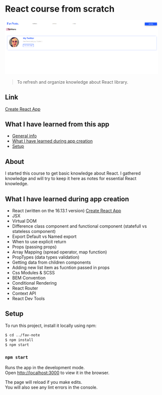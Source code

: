 # React course from scratch

![Image of Application](https://raw.githubusercontent.com/JakHer/FavNote/master/src/assets/images/siteScreenshoot.png)

> To refresh and organize knowledge about React library.

## Link

[Create React App](https://favnotes.netlify.app)

## What I have learned from this app

- [General info](#about)
- [What I have learned during app creation](#what-i-have-learned-during-app-creation)
- [Setup](#setup)

## About

I started this course to get basic knowledge about React. I gathered knowledge and will try to keep it here as notes for essential React knowledge.

## What I have learned during app creation

- React (written on the 16.13.1 version) [Create React App](https://github.com/facebook/create-react-app)
- JSX
- Virtual DOM
- Difference class component and functional component (statefull vs stateless component)
- Export Default vs Named export
- When to use explicit return
- Props (passing props)
- Array Mapping (spread operator, map function)
- PropTypes (data types validation)
- Getting data from children components
- Adding new list item as fucntion passed in props
- Css Modules & SCSS
- BEM Convention
- Conditional Rendering
- React Router
- Context API
- React Dev Tools

## Setup

To run this project, install it locally using npm:

```
$ cd ../fav-note
$ npm install
$ npm start
```

### `npm start`

Runs the app in the development mode.<br />
Open [http://localhost:3000](http://localhost:3000) to view it in the browser.

The page will reload if you make edits.<br />
You will also see any lint errors in the console.
